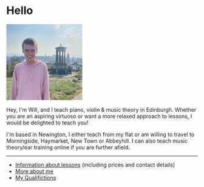 
# Hello

<img src="calton_hill.jpg" alt="me"
	title="Calton Hill, Edinburgh" width="200"/>

Hey, I'm Will, and I teach piano, violin & music theory in Edinburgh.
Whether you are an aspiring virtuoso or want a more relaxed approach to lessons, I would be delighted to teach you!

I'm based in Newington, I either teach from my flat or am willing to travel to Morningside, Haymarket, New Town or Abbeyhill.
I can also teach music theory/ear training online if you are further afield.

---

- [Information about lessons](lessons.md) (including prices and contact details)
- [More about me](about.md)
- [My Qualifictions](qualifications.md)